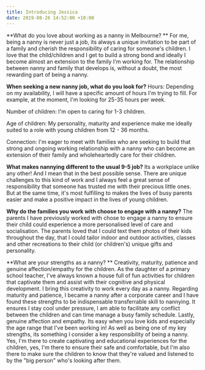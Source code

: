 ```yaml
---
title: Introducing Jessica
date: 2019-08-26 14:52:00 +10:00
---
```


**What do you love about working as a nanny in Melbourne? 
**
For me, being a nanny is never just a job, its always a unique invitation to be part of a family and cherish the responsibility of caring for someone's children. I love that the child/children and I get to build a strong bond and ideally I become almost an extension to the family I'm working for. The relationship between nanny and family that develops is, without a doubt, the most rewarding part of being a nanny. 


**When seeking a new nanny job, what do you look for?**
Hours: Depending on my availability, I will have a specific amount of hours I'm trying to fill. For example, at the moment, I'm looking for 25-35 hours per week. 

Number of children: I'm open to caring for 1-3 children. 

Age of children: My personality, maturity and experience make me ideally suited to a role with young children from 12 - 36 months. 

Connection: I'm eager to meet with families who are seeking to build that strong and ongoing working relationship with a nanny who can become an extension of their family and wholeheartedly care for their children.


**What makes nannying different to the usual 9-5 job?** 
Its a workplace unlike any other! And I mean that in the best possible sense. There are unique challenges to this kind of work and I always feel a great sense of responsibility that someone has trusted me with their precious little ones. But at the same time, it's most fulfilling to makes the lives of busy parents easier and make a positive impact in the lives of young children. 


**Why do the families you work with choose to engage with a nanny?**
The parents I have previously worked with chose to engage a nanny to ensure their child could experience a more personalised level of care and socialisation. The parents loved that I could text them photos of their kids throughout the day, that I could tailor indoor and outdoor activities, classes and other recreations to their child (or children's) unique gifts and personality. 


**What are your strengths as a nanny? **
Creativity, maturity, patience and genuine affection/empathy for the children. As the daughter of a primary school teacher, I've always known a house full of fun activities for children that captivate them and assist with their cognitive and physical development. I bring this creativity to work every day as a nanny.  Regarding maturity and patience, I became a nanny after a corporate career and I have found these strengths to be indispensable transferrable skill to nannying. It ensures I stay cool under pressure, I am able to facilitate any conflict between the children and can time manage a busy family schedule. Lastly, genuine affection and empathy. Its easy when you love kids and especially the age range that I've been working in! As well as being one of my key strengths, its something I consider a key responsibility of being a nanny. Yes, I'm there to create captivating and educational experiences for the children, yes, I'm there to ensure their safe and comfortable, but I'm also there to make sure the children to know that they're valued and listened to by the "big person" who's looking after them. 